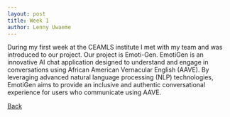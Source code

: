 ```yaml
---
layout: post
title: Week 1
author: Lenny Uwaeme
---
```


During my first week at the CEAMLS institute I met with my team and was introduced to our project. Our project is Emoti-Gen. EmotiGen is an innovative AI chat application designed to understand and engage in conversations using African American Vernacular English (AAVE). By leveraging advanced natural language processing (NLP) technologies, EmotiGen aims to provide an inclusive and authentic conversational experience for users who communicate using AAVE.

[Back](./)
